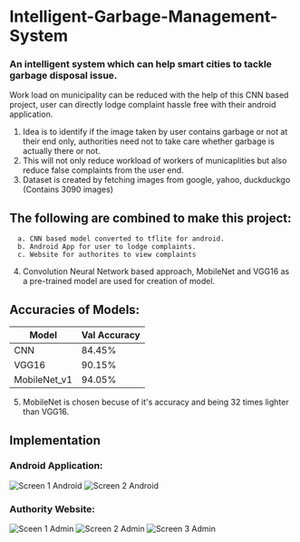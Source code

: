 # Intelligent-Garbage-Management-System
### An intelligent system which can help smart cities to tackle garbage disposal issue.

Work load on municipality can be reduced with the help of this CNN based project, user can directly lodge complaint hassle free with their android application.
1. Idea is to identify if the image taken by user contains garbage or not at their end only, authorities need not to take care whether garbage is actually there or not.
2. This will not only reduce workload of workers of municaplities but also reduce false complaints from the user end.
3. Dataset is created by fetching images from google, yahoo, duckduckgo (Contains 3090 images)

## The following are combined to make this project:
      a. CNN based model converted to tflite for android.
      b. Android App for user to lodge complaints.
      c. Website for authorites to view complaints 
      
4. Convolution Neural Network based approach, MobileNet and VGG16 as a pre-trained model are used for creation of model.

      
## Accuracies of Models:

| Model | Val Accuracy |
| ------ | ------ |
| CNN | 84.45% |
| VGG16 | 90.15% |
| MobileNet_v1 | 94.05% |

5. MobileNet is chosen becuse of it's accuracy and being 32 times lighter than VGG16.

## Implementation

### Android Application:

![Screen 1 Android](https://user-images.githubusercontent.com/64465828/119958695-e619ab00-bfc0-11eb-9d0e-c123b68a9197.png)
![Screen 2 Android](https://user-images.githubusercontent.com/64465828/119958811-047fa680-bfc1-11eb-945c-5a68da61b718.png)

### Authority Website:

![Sceen 1 Admin](https://user-images.githubusercontent.com/64465828/119960101-3cd3b480-bfc2-11eb-82a3-42970b08ea2d.png)
![Screen 2 Admin](https://user-images.githubusercontent.com/64465828/119960172-507f1b00-bfc2-11eb-835f-f30a1afbb5be.png)
![Screen 3 Admin](https://user-images.githubusercontent.com/64465828/119960235-6260be00-bfc2-11eb-9d45-c76549f0c0c1.png)
